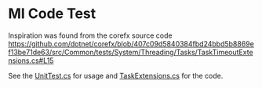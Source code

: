 # MI Code Test

Inspiration was found from the corefx source code
https://github.com/dotnet/corefx/blob/407c09d5840384fbd24bbd5b8869ef13be71de63/src/Common/tests/System/Threading/Tasks/TaskTimeoutExtensions.cs#L15

See the [UnitTest.cs](UnitTest.cs) for usage and [TaskExtensions.cs](TaskExtensions.cs) for the code.